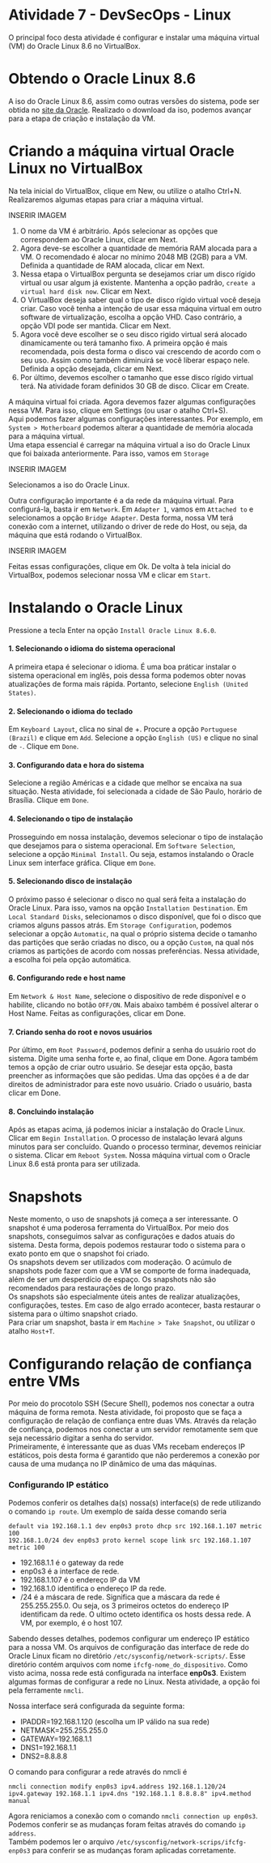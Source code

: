 # Atividade 7 - DevSecOps - Linux

O principal foco desta atividade é configurar e instalar uma máquina virtual (VM) do Oracle Linux 8.6 no VirtualBox.

# Obtendo o Oracle Linux 8.6

A iso do Oracle Linux 8.6, assim como outras versões do sistema, pode ser obtida no [site da Oracle](https://yum.oracle.com/oracle-linux-isos.html). 
Realizado o download da iso, podemos avançar para a etapa de criação e instalação da VM.

# Criando a máquina virtual Oracle Linux no VirtualBox

Na tela inicial do VirtualBox, clique em New, ou utilize o atalho Ctrl+N. Realizaremos algumas etapas para criar a máquina virtual.

INSERIR IMAGEM   

1. O nome da VM é arbitrário. Após selecionar as opções que correspondem ao Oracle Linux, clicar em Next.  
2. Agora deve-se escolher a quantidade de memória RAM alocada para a VM. O recomendado é alocar no mínimo 2048 MB (2GB) para a VM. Definida a quantidade de RAM alocada, clicar em Next.  
3. Nessa etapa o VirtualBox pergunta se desejamos criar um disco rígido virtual ou usar algum já existente. Mantenha a opção padrão, `create a virtual hard disk now`. Clicar em Next.  
4. O VirtualBox deseja saber qual o tipo de disco rígido virtual você deseja criar. Caso você tenha a intenção de usar essa máquina virtual em outro software de virtualização, escolha a opção VHD. Caso contrário, a opção VDI pode ser mantida. Clicar em Next.  
5. Agora você deve escolher se o seu disco rigido virtual será alocado dinamicamente ou terá tamanho fixo. A primeira opção é mais recomendada, pois desta forma o disco vai crescendo de acordo com o seu uso. Assim como também diminuirá se você liberar espaço nele. Definida a opção desejada, clicar em Next.  
6. Por último, devemos escolher o tamanho que esse disco rígido virtual terá. Na atividade foram definidos 30 GB de disco. Clicar em Create.  

A máquina virtual foi criada. Agora devemos fazer algumas configurações nessa VM. Para isso, clique em Settings (ou usar o atalho Ctrl+S).  
Aqui podemos fazer algumas configurações interessantes. Por exemplo, em `System > Motherboard` podemos alterar a quantidade de memória alocada para a máquina virtual.  
Uma etapa essencial é carregar na máquina virtual a iso do Oracle Linux que foi baixada anteriormente. Para isso, vamos em `Storage`  

INSERIR IMAGEM  

Selecionamos a iso do Oracle Linux.  

Outra configuração importante é a da rede da máquina virtual. Para configurá-la, basta ir em `Network`. Em `Adapter 1`, vamos em `Attached to` e selecionamos a opção `Bridge Adapter`. Desta forma, nossa VM terá conexão com a internet, utilizando o driver de rede do Host, ou seja, da máquina que está rodando o VirtualBox.  

INSERIR IMAGEM

Feitas essas configurações, clique em Ok. De volta à tela inicial do VirtualBox, podemos selecionar nossa VM e clicar em `Start`.  

# Instalando o Oracle Linux

Pressione a tecla Enter na opção `Install Oracle Linux 8.6.0`.  
#### 1. Selecionando o idioma do sistema operacional
A primeira etapa é selecionar o idioma. É uma boa práticar instalar o sistema operacional em inglês, pois dessa forma podemos obter novas atualizações de forma mais rápida. Portanto, selecione `English (United States)`.  

#### 2. Selecionando o idioma do teclado
Em `Keyboard Layout`, clica no sinal de +. Procure a opção `Portuguese (Brazil)` e clique em `Add`. Selecione a opção `English (US)` e clique no sinal de `-`. Clique em `Done`.

#### 3. Configurando data e hora do sistema
Selecione a região Américas e a cidade que melhor se encaixa na sua situação. Nesta atividade, foi selecionada a cidade de São Paulo, horário de Brasília. Clique em `Done`.  

#### 4. Selecionando o tipo de instalação
Prosseguindo em nossa instalação, devemos selecionar o tipo de instalação que desejamos para o sistema operacional. Em `Software Selection`, selecione a opção `Minimal Install`. Ou seja, estamos instalando o Oracle Linux sem interface gráfica. Clique em `Done`.  

#### 5. Selecionando disco de instalação
O próximo passo é selecionar o disco no qual será feita a instalação do Oracle Linux. Para isso, vamos na opção `Installation Destination`. Em `Local Standard Disks`, selecionamos o disco disponível, que foi o disco que criamos alguns passos atrás. Em `Storage Configuration`, podemos selecionar a opção 
`Automatic`, na qual o próprio sistema decide o tamanho das partições que serão criadas no disco, ou a opção `Custom`, na qual nós criamos as partições de acordo com nossas preferências. Nessa atividade, a escolha foi pela opção automática.  

#### 6. Configurando rede e host name
Em `Network & Host Name`, selecione o dispositivo de rede disponível e o habilite, clicando no botão `OFF/ON`. Mais abaixo também é possível alterar o Host Name. Feitas as configurações, clicar em Done.  

#### 7. Criando senha do root e novos usuários
Por último, em `Root Password`, podemos definir a senha do usuário root do sistema. Digite uma senha forte e, ao final, clique em Done. Agora também temos a opção de criar outro usuário. Se desejar esta opção, basta preencher as informações que são pedidas. Uma das opções é a de dar direitos de administrador para este novo usuário. Criado o usuário, basta clicar em Done.  

#### 8. Concluindo instalação
Após as etapas acima, já podemos iniciar a instalação do Oracle Linux. Clicar em `Begin Installation`. O processo de instalação levará alguns minutos para ser concluído. Quando o processo terminar, devemos reiniciar o sistema. Clicar em `Reboot System`. Nossa máquina virtual com o Oracle Linux 8.6 está pronta para ser utilizada.  


# Snapshots
Neste momento, o uso de snapshots já começa a ser interessante. O snapshot é uma poderosa ferramenta do VirtualBox. Por meio dos snapshots, conseguimos salvar as configurações e dados atuais do sistema. Desta forma, depois podemos restaurar todo o sistema para o exato ponto em que o snapshot foi criado.  
Os snapshots devem ser utilizados com moderação. O acúmulo de snapshots pode fazer com que a VM se comporte de forma inadequada, além de ser um desperdício de espaço. Os snapshots não são recomendados para restaurações de longo prazo.  
Os snapshots são especialmente úteis antes de realizar atualizações, configurações, testes. Em caso de algo errado acontecer, basta restaurar o sistema para o último snapshot criado.  
Para criar um snapshot, basta ir em `Machine > Take Snapshot`, ou utilizar o atalho `Host+T`.  

# Configurando relação de confiança entre VMs
Por meio do procotolo SSH (Secure Shell), podemos nos conectar a outra máquina de forma remota. Nesta atividade, foi proposto que se faça a configuração de relação de confiança entre duas VMs. Através da relação de confiança, podemos nos conectar a um servidor remotamente sem que seja necessário digitar a senha do servidor.  
Primeiramente, é interessante que as duas VMs recebam endereços IP estáticos, pois desta forma é garantido que não perderemos a conexão por causa de uma mudança no IP dinâmico de uma das máquinas.

### Configurando IP estático

Podemos conferir os detalhes da(s) nossa(s) interface(s) de rede utilizando o comando `ip route`. Um exemplo de saída desse comando seria  
```
default via 192.168.1.1 dev enp0s3 proto dhcp src 192.168.1.107 metric 100  
192.168.1.0/24 dev enp0s3 proto kernel scope link src 192.168.1.107 metric 100
```

- 192.168.1.1 é o gateway da rede
- enp0s3 é a interface de rede.
- 192.168.1.107 é o endereço IP da VM
- 192.168.1.0 identifica o endereço IP da rede.
- /24 é a máscara de rede. Significa que a máscara da rede é 255.255.255.0. Ou seja, os 3 primeiros octetos do endereço IP identificam da rede. O ultimo octeto identifica os hosts dessa rede. A VM, por exemplo, é o host 107.    

Sabendo desses detalhes, podemos configurar um endereço IP estático para a nossa VM. Os arquivos de configuração das interface de rede do Oracle Linux ficam no diretório `/etc/sysconfig/network-scripts/`. Esse diretório contém arquivos com nome `ifcfg-nome_do_dispositivo`. Como visto acima, nossa rede está configurada na interface **enp0s3**. Existem algumas formas de configurar a rede no Linux. Nesta atividade, a opção foi pela ferramente `nmcli`.

Nossa interface será configurada da seguinte forma:  
- IPADDR=192.168.1.120 (escolha um IP válido na sua rede)
- NETMASK=255.255.255.0
- GATEWAY=192.168.1.1
- DNS1=192.168.1.1
- DNS2=8.8.8.8  

O comando para configurar a rede através do nmcli é  
```
nmcli connection modify enp0s3 ipv4.address 192.168.1.120/24 ipv4.gateway 192.168.1.1 ipv4.dns "192.168.1.1 8.8.8.8" ipv4.method manual
```

Agora reniciamos a conexão com o comando `nmcli connection up enp0s3`. Podemos conferir se as mudanças foram feitas através do comando `ip address`.  
Também podemos ler o arquivo `/etc/sysconfig/network-scrips/ifcfg-enp0s3` para conferir se as mudanças foram aplicadas corretamente.




















